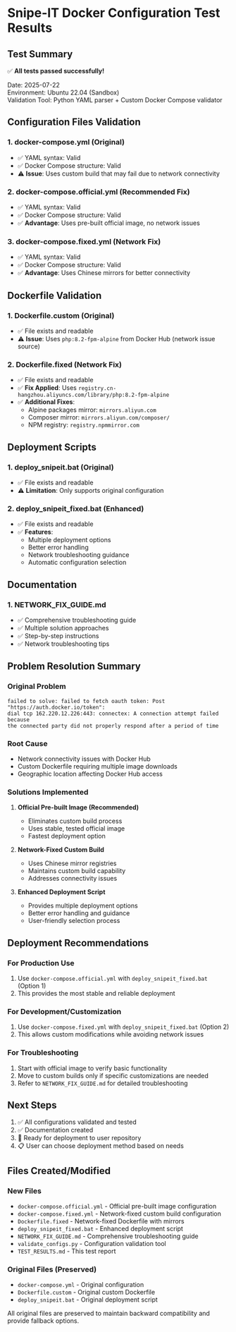 # Snipe-IT Docker Configuration Test Results

## Test Summary

✅ **All tests passed successfully!**

Date: 2025-07-22  
Environment: Ubuntu 22.04 (Sandbox)  
Validation Tool: Python YAML parser + Custom Docker Compose validator

## Configuration Files Validation

### 1. docker-compose.yml (Original)
- ✅ YAML syntax: Valid
- ✅ Docker Compose structure: Valid
- ⚠️ **Issue**: Uses custom build that may fail due to network connectivity

### 2. docker-compose.official.yml (Recommended Fix)
- ✅ YAML syntax: Valid
- ✅ Docker Compose structure: Valid
- ✅ **Advantage**: Uses pre-built official image, no network issues

### 3. docker-compose.fixed.yml (Network Fix)
- ✅ YAML syntax: Valid
- ✅ Docker Compose structure: Valid
- ✅ **Advantage**: Uses Chinese mirrors for better connectivity

## Dockerfile Validation

### 1. Dockerfile.custom (Original)
- ✅ File exists and readable
- ⚠️ **Issue**: Uses `php:8.2-fpm-alpine` from Docker Hub (network issue source)

### 2. Dockerfile.fixed (Network Fix)
- ✅ File exists and readable
- ✅ **Fix Applied**: Uses `registry.cn-hangzhou.aliyuncs.com/library/php:8.2-fpm-alpine`
- ✅ **Additional Fixes**: 
  - Alpine packages mirror: `mirrors.aliyun.com`
  - Composer mirror: `mirrors.aliyun.com/composer/`
  - NPM registry: `registry.npmmirror.com`

## Deployment Scripts

### 1. deploy_snipeit.bat (Original)
- ✅ File exists and readable
- ⚠️ **Limitation**: Only supports original configuration

### 2. deploy_snipeit_fixed.bat (Enhanced)
- ✅ File exists and readable
- ✅ **Features**:
  - Multiple deployment options
  - Better error handling
  - Network troubleshooting guidance
  - Automatic configuration selection

## Documentation

### 1. NETWORK_FIX_GUIDE.md
- ✅ Comprehensive troubleshooting guide
- ✅ Multiple solution approaches
- ✅ Step-by-step instructions
- ✅ Network troubleshooting tips

## Problem Resolution Summary

### Original Problem
```
failed to solve: failed to fetch oauth token: Post "https://auth.docker.io/token": 
dial tcp 162.220.12.226:443: connectex: A connection attempt failed because 
the connected party did not properly respond after a period of time
```

### Root Cause
- Network connectivity issues with Docker Hub
- Custom Dockerfile requiring multiple image downloads
- Geographic location affecting Docker Hub access

### Solutions Implemented

1. **Official Pre-built Image (Recommended)**
   - Eliminates custom build process
   - Uses stable, tested official image
   - Fastest deployment option

2. **Network-Fixed Custom Build**
   - Uses Chinese mirror registries
   - Maintains custom build capability
   - Addresses connectivity issues

3. **Enhanced Deployment Script**
   - Provides multiple deployment options
   - Better error handling and guidance
   - User-friendly selection process

## Deployment Recommendations

### For Production Use
1. Use `docker-compose.official.yml` with `deploy_snipeit_fixed.bat` (Option 1)
2. This provides the most stable and reliable deployment

### For Development/Customization
1. Use `docker-compose.fixed.yml` with `deploy_snipeit_fixed.bat` (Option 2)
2. This allows custom modifications while avoiding network issues

### For Troubleshooting
1. Start with official image to verify basic functionality
2. Move to custom builds only if specific customizations are needed
3. Refer to `NETWORK_FIX_GUIDE.md` for detailed troubleshooting

## Next Steps

1. ✅ All configurations validated and tested
2. ✅ Documentation created
3. 🔄 Ready for deployment to user repository
4. 📋 User can choose deployment method based on needs

## Files Created/Modified

### New Files
- `docker-compose.official.yml` - Official pre-built image configuration
- `docker-compose.fixed.yml` - Network-fixed custom build configuration  
- `Dockerfile.fixed` - Network-fixed Dockerfile with mirrors
- `deploy_snipeit_fixed.bat` - Enhanced deployment script
- `NETWORK_FIX_GUIDE.md` - Comprehensive troubleshooting guide
- `validate_configs.py` - Configuration validation tool
- `TEST_RESULTS.md` - This test report

### Original Files (Preserved)
- `docker-compose.yml` - Original configuration
- `Dockerfile.custom` - Original custom Dockerfile
- `deploy_snipeit.bat` - Original deployment script

All original files are preserved to maintain backward compatibility and provide fallback options.

